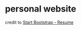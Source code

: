 # personal website

credit to [Start Bootstrap - Resume](https://startbootstrap.com/template-overviews/resume/)

